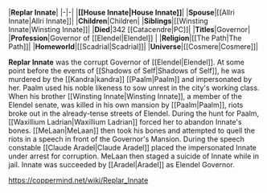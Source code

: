 |**Replar Innate**|
|-|-|
|**[[House Innate\|House Innate]]**|
|**Spouse**|[[Allri Innate\|Allri Innate]]|
|**Children**|Children|
|**Siblings**|[[Winsting Innate\|Winsting Innate]]|
|**Died**|342 [[Catacendre\|PC]]|
|**Titles**|Governor|
|**Profession**|Governor of [[Elendel\|Elendel]] |
|**Religion**|[[The Path\|The Path]]|
|**Homeworld**|[[Scadrial\|Scadrial]]|
|**Universe**|[[Cosmere\|Cosmere]]|

**Replar Innate** was the corrupt Governor of [[Elendel\|Elendel]]. At some point before the events of [[Shadows of Self\|Shadows of Self]], he was murdered by the [[Kandra\|kandra]] [[Paalm\|Paalm]] and impersonated by her. Paalm used his noble likeness to sow unrest in the city's working class. When his brother [[Winsting Innate\|Winsting Innate]], a member of the Elendel senate, was killed in his own mansion by [[Paalm\|Paalm]], riots broke out in the already-tense streets of Elendel.
During the hunt for Paalm, [[Waxillium Ladrian\|Waxillium Ladrian]] forced her to abandon Innate's bones. [[MeLaan\|MeLaan]] then took his bones and attempted to quell the riots in a speech in front of the Governor's Mansion. During the speech constable [[Claude Aradel\|Claude Aradel]] placed the impersonated Innate under arrest for corruption. MeLaan then staged a suicide of Innate while in jail.
Innate was succeeded by [[Aradel\|Aradel]] as Elendel Governor.



https://coppermind.net/wiki/Replar_Innate